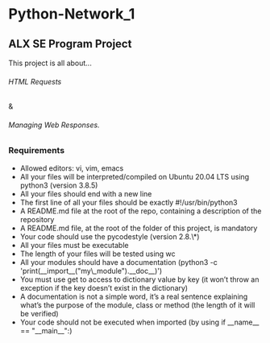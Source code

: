 <h1>Python-Network_1</h1>
<h2>ALX SE Program Project</h2>

<p>This project is all about... <h6>HTML Requests</h6> & <h6>Managing Web Responses.</h6></p>
<h3>Requirements</h3>
<ul>
<li>Allowed editors: vi, vim, emacs</li>
<li>All your files will be interpreted/compiled on Ubuntu 20.04 LTS using python3 (version 3.8.5)</li>
<li>All your files should end with a new line</li>
<li>The first line of all your files should be exactly #!/usr/bin/python3</li>
<li>A README.md file at the root of the repo, containing a description of the repository</li>
<li>A README.md file, at the root of the folder of this project, is mandatory</li>
<li>Your code should use the pycodestyle (version 2.8.\*)</li>
<li>All your files must be executable</li>
<li>The length of your files will be tested using wc</li>
<li>All your modules should have a documentation (python3 -c 'print(__import__("my\_module").__doc__)')</li>
<li>You must use get to access to dictionary value by key (it won’t throw an exception if the key doesn’t exist in the dictionary)</li>
<li>A documentation is not a simple word, it’s a real sentence explaining what’s the purpose of the module, class or method (the length of it will be verified)</li>
<li>Your code should not be executed when imported (by using if __name__ == "__main__":)</li>

